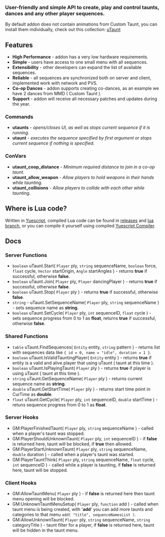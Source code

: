 ### User-friendly and simple API to create, play and control taunts, dances and any other player sequences.
By default addon does not contain animations from Custom Taunt, you can install them individually, check out this collection: [uTaunt](https://steamcommunity.com/workshop/filedetails/?id=3161525439)

## Features
- **High Performance** - addon has a very low hardware requirements.
- **Simple** - users have access to one small menu with all sequences.
- **Extensibility** - other developers can expand the list of available sequences.
- **Reliable** - all sequences are synchronized both on server and client, implemented work with network and PVS.
- **Co-op Dances** - addon supports creating co-dances, as an example we have 2 dances from MMD ( Custom Taunt ).
- **Support** - addon will receive all necessary patches and updates during the year.

### Commands
- **utaunts** - *opens/closes UI, as well as stops current sequence if it is running.*
- **utaunt** - *executes the sequence specified by first argument or stops current sequence if nothing is specified.*

### ConVars
- **utaunt_coop_distance** - *Minimum required distance to join in a co-op taunt.*
- **utaunt_allow_weapon** - *Allow players to hold weapons in their hands while taunting.*
- **utaunt_collisions** - *Allow players to collide with each other while taunting.*

## Where is Lua code?
Written in [Yuescript](https://github.com/pigpigyyy/Yuescript), compiled Lua code can be found in [releases](https://github.com/PrikolMen/unknown-taunts/releases) and [lua branch](https://github.com/PrikolMen/unknown-taunts/tree/lua), or you can compile it yourself using compiled [Yuescript Compiler](https://github.com/pigpigyyy/Yuescript/releases/latest).

## Docs

### Server Functions
- `boolean` uTaunt.Start( `Player` ply, `string` sequenceName, `boolean` force, `float` cycle, `Vector` startOrigin, `Angle` startAngles ) - returns **true** if successful, otherwise **false**.
- `boolean` uTaunt.Join( `Player` ply, `Player` dancingPlayer ) - returns **true** if successful, otherwise **false**.
- `boolean` uTaunt.Stop( `Player` ply ) - returns **true** if successful, otherwise **false**.
- `string` - uTaunt.SetSequenceName( `Player` ply, `string` sequenceName ) - sets sequence name as **string**.
- `boolean` uTaunt.SetCycle( `Player` ply, `int` sequenceID, `float` cycle ) - sets sequence progress from 0 to 1 as **float**, returns **true** if successful, otherwise **false**.

### Shared Functions
- `table` uTaunt.FindSequences( `Entity` entity, `string` pattern ) - returns list with sequences data like `{ id = 0, name = "idle", duration = 1 }`.
- `boolean` uTaunt.IsValidTauntingPlayer( `Entity` entity ) - returns **true** if entity is a valid and alive player that using uTaunt ( taunt at this time ).
- `boolean` uTaunt.IsPlayingTaunt( `Player` ply ) - returns **true** if player is using uTaunt ( taunt at this time ).
- `string` uTaunt.GetSequenceName( `Player` ply ) - returns current sequence name as **string**.
- `double` uTaunt.GetStartTime( `Player` ply ) - returns start time point in CurTime as **double**.
- `float` uTaunt.GetCycle( `Player` ply, `int` sequenceID, `double` startTime ) - retuns sequence progress from 0 to 1 as **float**.

### Server Hooks
- GM:PlayerFinishedTaunt( `Player` ply, `string` sequenceName ) - called when a player's taunt was stopped.
- GM:PlayerShouldUnknownTaunt( `Player` ply, `int` sequenceID ) - if **false** is returned here, taunt will be blocked, if **true** then allowed.
- GM:PlayerStartUnknownTaunt( `Player` ply, `string` sequenceName, `double` duration ) - called when a player's taunt was started.
- GM:PlayerTauntThink( `Player` ply, `string` sequenceName, `float` cycle, `int` sequenceID ) - called while a player is taunting, if **false** is returned here, taunt will be stopped.

### Client Hooks
- GM:AllowTauntMenu( `Player` ply ) - if **false** is returned here then taunt menu opening will be blocked.
- GM:UnknownTauntMenuSetup( `Player` ply, `function` add ) - called when taunt menu is being created, with '**add**' you can add more taunts and categories to that menu `add( "title", sequenceNamesList )`.
- GM:AllowUnknownTaunt( `Player` ply, `string` sequenceName, `string` categoryTitle ) - taunt filter for a player, if **false** is returned here, taunt will be hidden in the taunt menu.
